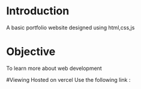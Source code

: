 # Introduction
A basic portfolio website designed using html,css,js

# Objective
To learn more about web development

#Viewing
Hosted on vercel 
Use the following link : 
